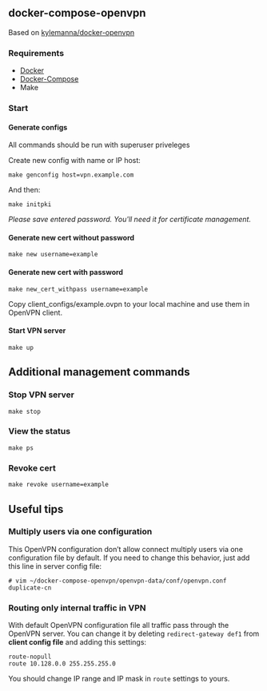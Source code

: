 ## docker-compose-openvpn

Based on [kylemanna/docker-openvpn](https://github.com/kylemanna/docker-openvpn)

### Requirements

* [Docker](https://docs.docker.com/engine/install/)
* [Docker-Compose](https://docs.docker.com/compose/install/)
* Make

### Start


#### Generate configs

All commands should be run with superuser priveleges

Create new config with name or IP host:

```
make genconfig host=vpn.example.com
```

And then:

```
make initpki
```

*Please save entered password. You'll need it for certificate management.*


#### Generate new cert without password

```
make new username=example
```

#### Generate new cert with password

```
make new_cert_withpass username=example
```

Copy client_configs/example.ovpn to your local machine and use them in OpenVPN client.


#### Start VPN server

```
make up
```

## Additional management commands


### Stop VPN server

```
make stop
```


### View the status

```
make ps
```

### Revoke cert

```
make revoke username=example
```


## Useful tips

### Multiply users via one configuration

This OpenVPN configuration don’t allow connect multiply users via one configuration file by default. If you need to change this behavior, just add this line in server config file:


```
# vim ~/docker-compose-openvpn/openvpn-data/conf/openvpn.conf
duplicate-cn
```

### Routing only internal traffic in VPN

With default OpenVPN configuration file all traffic pass through the OpenVPN server. You can change it by deleting `redirect-gateway def1` from **client config file** and adding this settings:

```
route-nopull
route 10.128.0.0 255.255.255.0
```
You should change IP range and IP mask in `route` settings to yours.

